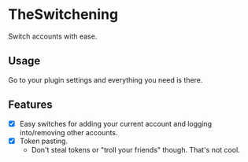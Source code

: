 # TheSwitchening

Switch accounts with ease.

## Usage

Go to your plugin settings and everything you need is there.

## Features

- [x] Easy switches for adding your current account and logging into/removing other accounts.
- [x] Token pasting.
  - Don't steal tokens or "troll your friends" though. That's not cool.
